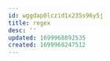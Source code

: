 ```yaml
---
id: wggdap0lczid1x235s96y5j
title: regex
desc: ''
updated: 1699968892535
created: 1699968247512
---
```

